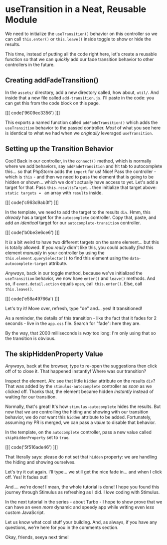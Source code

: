 # useTransition in a Neat, Reusable Module

We need to initialize the `useTransition()` behavior on this controller so we can
call `this.enter()` or `this.leave()` inside toggle to show or hide the results.

This time, instead of putting all the code right here, let's create a reusable
function so that we can *quickly* add our fade transition behavior to other
controllers in the future.

## Creating addFadeTransition()

In the `assets/` directory, add a new directory called, how about, `util/`. And
inside that a new file called `add-transition.js`. I'll paste in the code: you can
get this from the code block on this page.

[[[ code('9609ec3356') ]]]

This exports a named function called `addFadeTransition()` which adds the
`useTransition` behavior to the passed controller. *Most* of what you see here is
identical to what we had when we *originally* leveraged `useTransition`.

## Setting up the Transition Behavior

Cool! Back in our controller, in the `connect()` method, which is normally where
we add behaviors, say `addFadeTransition` and hit tab to autocomplete this... so
that PhpStorm adds the `import` for us! Nice! Pass the controller - which is
`this` - and then we need to pass the element that is going to be hidden or shown...
which we don't actually have access to yet. Let's add a target for that. Pass
`this.resultsTarget`... then initialize that target above: `static targets = `
an array with `results` inside.

[[[ code('c963d9ab3f') ]]]

In the template, we need to add the target to the results `div`. Hmm, this *already*
has a target for the `autocomplete` controller. Copy that, paste, and add an
*identical* target for our `autocomplete-transition` controller.

[[[ code('b0be3e6ce6') ]]]

It *is* a bit weird to have two different targets on the same element... but this
is totally allowed. If you *really* didn't like this, you could actually *find* this
element *manually* in your controller by using the `this.element.querySelector()`
to find this element using the `data-autocomplete-target` attribute.

*Anyways*, back in our toggle method, because we've initialized the `useTransition`
behavior, we now have `enter()` and `leave()` methods. And so, if
`event.detail.action` equals `open`, call `this.enter()`. Else, call `this.leave()`.

[[[ code('e58a49766a') ]]]

Let's try it! Move over, refresh, type "de" and... yes! It transitioned!

As a reminder, the details of this transition - like the fact that it fades for
2 seconds - live in the `app.css` file. Search for "fade": here they are.

By the way, that 2000 milliseconds is *way* too long: I'm only using that so the transition is obvious.

## The skipHiddenProperty Value

*Anyways*, back at the browser, type to re-open the suggestions then click off of
to close it. That happened instantly! Where was our transition?

Inspect the element. Ah: see that little `hidden` attribute on the results `div`?
That was added by the `stimulus-autocomplete` controller as *soon* as we clicked
off. Thanks that, the element became hidden *instantly* instead of waiting
for our transition.

Normally, that's great! It's how `stimulus-autocomplete` hides the results. But now
that *we* are controlling the hiding and showing with our transition behavior, we do
*not* want this `hidden` attribute to be added. Fortunately, assuming my PR is
merged, we can pass a *value* to disable that behavior.

In the template, on the `autocomplete` controller, pass a new value called
`skipHiddenProperty` set to `true`.

[[[ code('5f516ade46') ]]]

That literally says: please do not set that `hidden` property: we are handling the
hiding and showing ourselves.

Let's try it out again. I'll type... we still get the nice fade in... and when I
click off. Yes! It fades out!

And.... we're done! I mean, the whole tutorial is done! I hope you found this journey
through Stimulus as refreshing as I did. I *love* coding with Stimulus.

In the next tutorial in the series - about Turbo - I hope to show prove that we can
have an even *more* dynamic and speedy app while writing even *less* custom
JavaScript.

Let us know what cool stuff your building. And, as always, if you have any
questions, we're here for you in the comments section.

Okay, friends, seeya next time!
